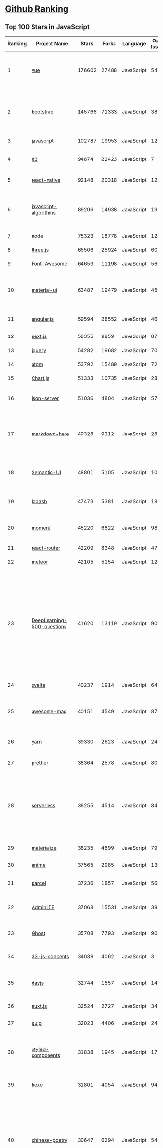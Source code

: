 [Github Ranking](../README.md)
==========

## Top 100 Stars in JavaScript

| Ranking | Project Name | Stars | Forks | Language | Open Issues | Description | Last Commit |
| ------- | ------------ | ----- | ----- | -------- | ----------- | ----------- | ----------- |
| 1 | [vue](https://github.com/vuejs/vue) | 176602 | 27488 | JavaScript | 547 | 🖖 Vue.js is a progressive, incrementally-adoptable JavaScript framework for building UI on the web. | 2020-12-12T23:12:43Z |
| 2 | [bootstrap](https://github.com/twbs/bootstrap) | 145766 | 71333 | JavaScript | 387 | The most popular HTML, CSS, and JavaScript framework for developing responsive, mobile first projects on the web. | 2020-12-13T00:10:28Z |
| 3 | [javascript](https://github.com/airbnb/javascript) | 102787 | 19953 | JavaScript | 120 | JavaScript Style Guide | 2020-12-06T21:51:15Z |
| 4 | [d3](https://github.com/d3/d3) | 94874 | 22423 | JavaScript | 7 | Bring data to life with SVG, Canvas and HTML. :bar_chart::chart_with_upwards_trend::tada: | 2020-12-08T22:38:37Z |
| 5 | [react-native](https://github.com/facebook/react-native) | 92148 | 20318 | JavaScript | 1237 | A framework for building native apps with React. | 2020-12-12T21:33:53Z |
| 6 | [javascript-algorithms](https://github.com/trekhleb/javascript-algorithms) | 89206 | 14938 | JavaScript | 195 | 📝 Algorithms and data structures implemented in JavaScript with explanations and links to further readings | 2020-12-12T17:18:59Z |
| 7 | [node](https://github.com/nodejs/node) | 75323 | 18778 | JavaScript | 1245 | Node.js JavaScript runtime :sparkles::turtle::rocket::sparkles: | 2020-12-13T01:24:31Z |
| 8 | [three.js](https://github.com/mrdoob/three.js) | 65506 | 25924 | JavaScript | 603 | JavaScript 3D library. | 2020-12-12T11:10:05Z |
| 9 | [Font-Awesome](https://github.com/FortAwesome/Font-Awesome) | 64659 | 11198 | JavaScript | 5608 | The iconic SVG, font, and CSS toolkit | 2020-11-25T18:05:30Z |
| 10 | [material-ui](https://github.com/mui-org/material-ui) | 63487 | 19479 | JavaScript | 456 | React components for faster and simpler web development. Build your own design system, or start with Material Design. | 2020-12-13T02:38:23Z |
| 11 | [angular.js](https://github.com/angular/angular.js) | 59594 | 28552 | JavaScript | 466 | AngularJS - HTML enhanced for web apps! | 2020-12-12T07:45:49Z |
| 12 | [next.js](https://github.com/vercel/next.js) | 58355 | 9959 | JavaScript | 877 | The React Framework | 2020-12-12T22:09:11Z |
| 13 | [jquery](https://github.com/jquery/jquery) | 54282 | 19682 | JavaScript | 70 | jQuery JavaScript Library | 2020-12-08T13:27:35Z |
| 14 | [atom](https://github.com/atom/atom) | 53792 | 15489 | JavaScript | 724 | :atom: The hackable text editor | 2020-12-11T08:58:04Z |
| 15 | [Chart.js](https://github.com/chartjs/Chart.js) | 51333 | 10735 | JavaScript | 288 | Simple HTML5 Charts using the <canvas> tag | 2020-12-12T18:42:44Z |
| 16 | [json-server](https://github.com/typicode/json-server) | 51036 | 4804 | JavaScript | 572 | Get a full fake REST API with zero coding in less than 30 seconds (seriously) | 2020-12-12T01:17:18Z |
| 17 | [markdown-here](https://github.com/adam-p/markdown-here) | 49328 | 9212 | JavaScript | 282 | Google Chrome, Firefox, and Thunderbird extension that lets you write email in Markdown and render it before sending. | 2020-10-22T13:19:28Z |
| 18 | [Semantic-UI](https://github.com/Semantic-Org/Semantic-UI) | 48801 | 5105 | JavaScript | 1035 | Semantic is a UI component framework based around useful principles from natural language. | 2020-10-15T13:10:57Z |
| 19 | [lodash](https://github.com/lodash/lodash) | 47473 | 5381 | JavaScript | 181 | A modern JavaScript utility library delivering modularity, performance, & extras. | 2020-12-11T20:04:45Z |
| 20 | [moment](https://github.com/moment/moment) | 45220 | 6822 | JavaScript | 98 | Parse, validate, manipulate, and display dates in javascript. | 2020-12-04T15:24:22Z |
| 21 | [react-router](https://github.com/ReactTraining/react-router) | 42209 | 8348 | JavaScript | 47 | Declarative routing for React | 2020-12-10T12:33:43Z |
| 22 | [meteor](https://github.com/meteor/meteor) | 42105 | 5154 | JavaScript | 128 | Meteor, the JavaScript App Platform | 2020-12-11T12:26:58Z |
| 23 | [DeepLearning-500-questions](https://github.com/scutan90/DeepLearning-500-questions) | 41620 | 13119 | JavaScript | 90 | 深度学习500问，以问答形式对常用的概率知识、线性代数、机器学习、深度学习、计算机视觉等热点问题进行阐述，以帮助自己及有需要的读者。 全书分为18个章节，50余万字。由于水平有限，书中不妥之处恳请广大读者批评指正。   未完待续............ 如有意合作，联系scutjy2015@163.com                     版权所有，违权必究       Tan 2018.06 | 2020-12-10T07:52:14Z |
| 24 | [svelte](https://github.com/sveltejs/svelte) | 40237 | 1914 | JavaScript | 645 | Cybernetically enhanced web apps | 2020-12-12T23:12:37Z |
| 25 | [awesome-mac](https://github.com/jaywcjlove/awesome-mac) | 40151 | 4549 | JavaScript | 87 |  Now we have become very big, Different from the original idea. Collect premium software in various categories. | 2020-12-08T01:09:52Z |
| 26 | [yarn](https://github.com/yarnpkg/yarn) | 39330 | 2623 | JavaScript | 2498 | 📦🐈 Fast, reliable, and secure dependency management. | 2020-12-03T09:49:55Z |
| 27 | [prettier](https://github.com/prettier/prettier) | 38364 | 2578 | JavaScript | 809 | Prettier is an opinionated code formatter. | 2020-12-13T02:58:35Z |
| 28 | [serverless](https://github.com/serverless/serverless) | 38255 | 4514 | JavaScript | 847 | ⚡ Serverless Framework – Build web, mobile and IoT applications with serverless architectures using AWS Lambda, Azure Functions, Google CloudFunctions & more! –  | 2020-12-12T21:25:59Z |
| 29 | [materialize](https://github.com/Dogfalo/materialize) | 38235 | 4899 | JavaScript | 797 | Materialize, a CSS Framework based on Material Design | 2020-12-01T17:57:05Z |
| 30 | [anime](https://github.com/juliangarnier/anime) | 37565 | 2985 | JavaScript | 136 | JavaScript animation engine | 2020-11-20T15:27:44Z |
| 31 | [parcel](https://github.com/parcel-bundler/parcel) | 37236 | 1857 | JavaScript | 560 | 📦🚀 Blazing fast, zero configuration web application bundler | 2020-12-13T02:42:07Z |
| 32 | [AdminLTE](https://github.com/ColorlibHQ/AdminLTE) | 37068 | 15531 | JavaScript | 39 | AdminLTE - Free admin dashboard template based on Bootstrap 4 | 2020-12-12T15:17:12Z |
| 33 | [Ghost](https://github.com/TryGhost/Ghost) | 35708 | 7793 | JavaScript | 90 | 👻 The #1 headless Node.js CMS for professional publishing | 2020-12-11T23:31:12Z |
| 34 | [33-js-concepts](https://github.com/leonardomso/33-js-concepts) | 34038 | 4062 | JavaScript | 3 | 📜 33 concepts every JavaScript developer should know. | 2020-11-18T22:36:46Z |
| 35 | [dayjs](https://github.com/iamkun/dayjs) | 32744 | 1557 | JavaScript | 141 | ⏰ Day.js 2KB immutable date-time library alternative to Moment.js with the same modern API | 2020-12-10T14:48:16Z |
| 36 | [nuxt.js](https://github.com/nuxt/nuxt.js) | 32524 | 2727 | JavaScript | 345 | The Intuitive Vue Framework | 2020-12-12T23:39:49Z |
| 37 | [gulp](https://github.com/gulpjs/gulp) | 32023 | 4406 | JavaScript | 24 | A toolkit to automate & enhance your workflow | 2020-12-06T16:10:22Z |
| 38 | [styled-components](https://github.com/styled-components/styled-components) | 31838 | 1945 | JavaScript | 177 | Visual primitives for the component age. Use the best bits of ES6 and CSS to style your apps without stress 💅 | 2020-12-11T10:15:17Z |
| 39 | [hexo](https://github.com/hexojs/hexo) | 31801 | 4054 | JavaScript | 94 | A fast, simple & powerful blog framework, powered by Node.js. | 2020-12-13T02:23:45Z |
| 40 | [chinese-poetry](https://github.com/chinese-poetry/chinese-poetry) | 30647 | 6294 | JavaScript | 54 | The most comprehensive database of Chinese poetry 🧶最全中华古诗词数据库,  唐宋两朝近一万四千古诗人,  接近5.5万首唐诗加26万宋诗.  两宋时期1564位词人，21050首词。    阿里招 Python P6/P7 上海张江, gaojunqi@outlook.com | 2020-12-07T12:24:37Z |
| 41 | [immutable-js](https://github.com/immutable-js/immutable-js) | 30492 | 1767 | JavaScript | 193 | Immutable persistent data collections for Javascript which increase efficiency and simplicity. | 2020-11-05T19:34:33Z |
| 42 | [video.js](https://github.com/videojs/video.js) | 30164 | 6660 | JavaScript | 260 | Video.js - open source HTML5 & Flash video player | 2020-12-11T21:04:10Z |
| 43 | [clipboard.js](https://github.com/zenorocha/clipboard.js) | 29653 | 3733 | JavaScript | 17 | :scissors: Modern copy to clipboard. No Flash. Just 3kb gzipped :clipboard: | 2020-12-12T09:20:23Z |
| 44 | [Leaflet](https://github.com/Leaflet/Leaflet) | 29629 | 4721 | JavaScript | 586 |  :leaves: JavaScript library for mobile-friendly interactive maps | 2020-12-09T12:27:54Z |
| 45 | [Rocket.Chat](https://github.com/RocketChat/Rocket.Chat) | 28927 | 6328 | JavaScript | 1983 | The ultimate Free Open Source Solution for team communications. | 2020-12-12T12:35:30Z |
| 46 | [faker.js](https://github.com/Marak/faker.js) | 28921 | 2496 | JavaScript | 278 | generate massive amounts of realistic fake data in Node.js and the browser | 2020-12-11T06:59:44Z |
| 47 | [phaser](https://github.com/photonstorm/phaser) | 28601 | 6345 | JavaScript | 63 | Phaser is a fun, free and fast 2D game framework for making HTML5 games for desktop and mobile web browsers, supporting Canvas and WebGL rendering. | 2020-12-11T15:56:27Z |
| 48 | [quill](https://github.com/quilljs/quill) | 28370 | 2336 | JavaScript | 995 | Quill is a modern WYSIWYG editor built for compatibility and extensibility. | 2020-11-29T21:17:07Z |
| 49 | [preact](https://github.com/preactjs/preact) | 27807 | 1533 | JavaScript | 179 | ⚛️ Fast 3kB React alternative with the same modern API. Components & Virtual DOM. | 2020-12-12T19:04:16Z |
| 50 | [backbone](https://github.com/jashkenas/backbone) | 27709 | 5627 | JavaScript | 95 | Give your JS App some Backbone with Models, Views, Collections, and Events | 2020-05-19T16:52:55Z |
| 51 | [taro](https://github.com/NervJS/taro) | 27703 | 3447 | JavaScript | 813 | 开放式跨端跨框架解决方案，支持使用 React/Vue/Nerv 等框架来开发微信/京东/百度/支付宝/字节跳动/ QQ 小程序/H5 等应用。  https://taro.zone/ | 2020-12-12T09:06:45Z |
| 52 | [todomvc](https://github.com/tastejs/todomvc) | 27073 | 13874 | JavaScript | 166 | Helping you select an MV* framework - Todo apps for React.js, Ember.js, Angular, and many more | 2020-11-17T22:42:55Z |
| 53 | [front-end-interview-handbook](https://github.com/yangshun/front-end-interview-handbook) | 26780 | 3809 | JavaScript | 17 | 🕸  No-bullshit answers to the famous h5bp "Front-end Job Interview Questions" | 2020-12-12T13:53:07Z |
| 54 | [500lines](https://github.com/aosabook/500lines) | 26033 | 5745 | JavaScript | 53 | 500 Lines or Less | 2020-09-04T21:48:16Z |
| 55 | [cypress](https://github.com/cypress-io/cypress) | 25766 | 1518 | JavaScript | 1504 | Fast, easy and reliable testing for anything that runs in a browser. | 2020-12-12T13:51:18Z |
| 56 | [standard](https://github.com/standard/standard) | 24807 | 1937 | JavaScript | 66 | 🌟 JavaScript Style Guide, with linter & automatic code fixer | 2020-12-08T23:53:15Z |
| 57 | [select2](https://github.com/select2/select2) | 24756 | 6093 | JavaScript | 42 | Select2 is a jQuery based replacement for select boxes. It supports searching, remote data sets, and infinite scrolling of results. | 2020-12-09T06:18:31Z |
| 58 | [Modernizr](https://github.com/Modernizr/Modernizr) | 24664 | 3040 | JavaScript | 178 | Modernizr is a JavaScript library that detects HTML5 and CSS3 features in the user’s browser. | 2020-12-10T21:51:10Z |
| 59 | [fetch](https://github.com/github/fetch) | 24267 | 2736 | JavaScript | 7 | A window.fetch JavaScript polyfill. | 2020-11-28T12:21:52Z |
| 60 | [Motrix](https://github.com/agalwood/Motrix) | 23979 | 2999 | JavaScript | 288 | A full-featured download manager. | 2020-12-09T12:51:19Z |
| 61 | [marked](https://github.com/markedjs/marked) | 23902 | 2936 | JavaScript | 48 | A markdown parser and compiler. Built for speed. | 2020-12-10T17:57:20Z |
| 62 | [sheetjs](https://github.com/SheetJS/sheetjs) | 23829 | 6230 | JavaScript | 425 | :green_book: SheetJS Community Edition -- Spreadsheet Data Toolkit | 2020-11-24T16:18:31Z |
| 63 | [uppy](https://github.com/transloadit/uppy) | 23487 | 1452 | JavaScript | 155 | The next open source file uploader for web browsers :dog:  | 2020-12-11T20:31:24Z |
| 64 | [gitbook](https://github.com/GitbookIO/gitbook) | 23163 | 3411 | JavaScript | 1009 | 📝 Modern documentation format and toolchain using Git and Markdown | 2020-10-19T21:00:45Z |
| 65 | [particles.js](https://github.com/VincentGarreau/particles.js) | 23098 | 3991 | JavaScript | 319 | A lightweight JavaScript library for creating particles | 2020-10-30T20:58:19Z |
| 66 | [cheerio](https://github.com/cheeriojs/cheerio) | 23032 | 1420 | JavaScript | 155 | Fast, flexible, and lean implementation of core jQuery designed specifically for the server. | 2020-12-12T06:10:00Z |
| 67 | [monaco-editor](https://github.com/microsoft/monaco-editor) | 22600 | 2033 | JavaScript | 430 | A browser based code editor | 2020-12-10T19:05:16Z |
| 68 | [ace](https://github.com/ajaxorg/ace) | 22388 | 4853 | JavaScript | 774 | Ace (Ajax.org Cloud9 Editor) | 2020-12-06T03:57:39Z |
| 69 | [hammer.js](https://github.com/hammerjs/hammer.js) | 21915 | 2624 | JavaScript | 302 | A javascript library for multi-touch gestures :// You can touch this | 2020-09-21T10:55:54Z |
| 70 | [mongoose](https://github.com/Automattic/mongoose) | 21879 | 2951 | JavaScript | 321 | MongoDB object modeling designed to work in an asynchronous environment. | 2020-12-13T02:13:49Z |
| 71 | [iptv](https://github.com/iptv-org/iptv) | 21775 | 251 | JavaScript | 99 | Collection of 5000+ publicly available IPTV channels from all over the world | 2020-12-13T01:43:29Z |
| 72 | [sails](https://github.com/balderdashy/sails) | 21725 | 1894 | JavaScript | 453 | Realtime MVC Framework for Node.js | 2020-12-03T01:19:20Z |
| 73 | [CodeMirror](https://github.com/codemirror/CodeMirror) | 21714 | 4494 | JavaScript | 397 | In-browser code editor | 2020-12-11T06:49:33Z |
| 74 | [ember.js](https://github.com/emberjs/ember.js) | 21677 | 4219 | JavaScript | 372 | Ember.js - A JavaScript framework for creating ambitious web applications | 2020-12-12T07:28:16Z |
| 75 | [nodemon](https://github.com/remy/nodemon) | 21635 | 1406 | JavaScript | 22 | Monitor for any changes in your node.js application and automatically restart the server - perfect for development | 2020-11-24T19:27:24Z |
| 76 | [sortablejs](https://github.com/SortableJS/sortablejs) | 21485 | 3153 | JavaScript | 313 | Create and reorder lists with drag-and-drop. For use with modern browsers and touch devices | 2020-11-19T08:02:30Z |
| 77 | [pure](https://github.com/pure-css/pure) | 21277 | 2257 | JavaScript | 2 | A set of small, responsive CSS modules that you can use in every web project. | 2020-11-24T04:14:59Z |
| 78 | [wepy](https://github.com/Tencent/wepy) | 20899 | 2975 | JavaScript | 338 | 小程序组件化开发框架 | 2020-12-10T22:08:34Z |
| 79 | [Awesome-Design-Tools](https://github.com/goabstract/Awesome-Design-Tools) | 20794 | 1567 | JavaScript | 18 | The best design tools and plugins for everything 👉 | 2020-12-03T15:02:19Z |
| 80 | [PhotoSwipe](https://github.com/dimsemenov/PhotoSwipe) | 20583 | 3102 | JavaScript | 597 | JavaScript image gallery for mobile and desktop, modular, framework independent | 2020-09-08T19:15:50Z |
| 81 | [react-virtualized](https://github.com/bvaughn/react-virtualized) | 20572 | 2534 | JavaScript | 376 | React components for efficiently rendering large lists and tabular data | 2020-12-11T04:42:39Z |
| 82 | [react-starter-kit](https://github.com/kriasoft/react-starter-kit) | 20492 | 4022 | JavaScript | 508 | React Starter Kit — isomorphic web app boilerplate (Node.js, Express, GraphQL, React.js, Babel, PostCSS, Webpack, Browsersync) | 2020-12-10T23:46:55Z |
| 83 | [react-redux](https://github.com/reduxjs/react-redux) | 20350 | 2935 | JavaScript | 31 | Official React bindings for Redux | 2020-12-12T17:12:25Z |
| 84 | [dragula](https://github.com/bevacqua/dragula) | 20233 | 1844 | JavaScript | 133 | :ok_hand: Drag and drop so simple it hurts | 2020-12-01T23:27:37Z |
| 85 | [react](https://github.com/typescript-cheatsheets/react) | 20150 | 1394 | JavaScript | 9 | Cheatsheets for experienced React developers getting started with TypeScript | 2020-12-08T20:31:12Z |
| 86 | [mpvue](https://github.com/Meituan-Dianping/mpvue) | 20125 | 2079 | JavaScript | 459 | 基于 Vue.js 的小程序开发框架，从底层支持 Vue.js 语法和构建工具体系。 | 2020-12-11T09:56:29Z |
| 87 | [learnGitBranching](https://github.com/pcottle/learnGitBranching) | 19961 | 4682 | JavaScript | 35 | An interactive git visualization to challenge and educate! | 2020-12-11T16:39:50Z |
| 88 | [pug](https://github.com/pugjs/pug) | 19768 | 1917 | JavaScript | 251 | Pug – robust, elegant, feature rich template engine for Node.js | 2020-12-07T19:24:02Z |
| 89 | [normalizr](https://github.com/paularmstrong/normalizr) | 19684 | 805 | JavaScript | 24 | Normalizes nested JSON according to a schema | 2020-12-12T23:39:31Z |
| 90 | [bluebird](https://github.com/petkaantonov/bluebird) | 19428 | 2354 | JavaScript | 108 | :bird: :zap: Bluebird is a full featured promise library with unmatched performance. | 2020-09-12T10:18:40Z |
| 91 | [draft-js](https://github.com/facebook/draft-js) | 19369 | 2230 | JavaScript | 767 | A React framework for building text editors. | 2020-12-10T19:13:38Z |
| 92 | [scrollreveal](https://github.com/jlmakes/scrollreveal) | 19266 | 2133 | JavaScript | 15 | Animate elements as they scroll into view. | 2020-07-15T07:54:59Z |
| 93 | [react-motion](https://github.com/chenglou/react-motion) | 19178 | 1034 | JavaScript | 179 | A spring that solves your animation problems. | 2020-12-11T04:37:46Z |
| 94 | [mostly-adequate-guide](https://github.com/MostlyAdequate/mostly-adequate-guide) | 19113 | 1581 | JavaScript | 56 | Mostly adequate guide to FP (in javascript) | 2020-05-03T13:09:51Z |
| 95 | [autoprefixer](https://github.com/postcss/autoprefixer) | 19093 | 1159 | JavaScript | 29 |  Parse CSS and add vendor prefixes to rules by Can I Use | 2020-12-10T18:29:23Z |
| 96 | [hiring-without-whiteboards](https://github.com/poteto/hiring-without-whiteboards) | 18955 | 1752 | JavaScript | 11 | ⭐️  Companies that don't have a broken hiring process | 2020-12-12T18:07:30Z |
| 97 | [vue-devtools](https://github.com/vuejs/vue-devtools) | 18942 | 3006 | JavaScript | 312 | ⚙️ Browser devtools extension for debugging Vue.js applications. | 2020-12-11T03:14:22Z |
| 98 | [es6tutorial](https://github.com/ruanyf/es6tutorial) | 18823 | 8309 | JavaScript | 1 | 《ECMAScript 6入门》是一本开源的 JavaScript 语言教程，全面介绍 ECMAScript 6 新增的语法特性。 | 2020-12-09T05:10:33Z |
| 99 | [plyr](https://github.com/sampotts/plyr) | 18764 | 2210 | JavaScript | 543 | A simple HTML5, YouTube and Vimeo player | 2020-12-11T02:08:59Z |
| 100 | [react-bootstrap](https://github.com/react-bootstrap/react-bootstrap) | 18726 | 2980 | JavaScript | 119 | Bootstrap components built with React | 2020-12-12T00:57:31Z |

